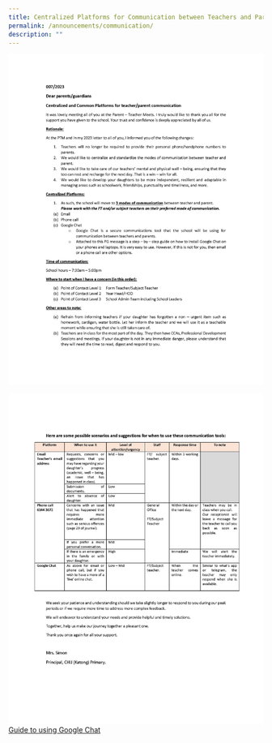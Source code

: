 ```yaml
---
title: Centralized Platforms for Communication between Teachers and Parents
permalink: /announcements/communication/
description: ""
---
```

![](/images/Mrs%20Simon/CHIJKCP%20Parent%20Teacher%20Communication%20Platforms_Page_1.jpg)

![](/images/Mrs%20Simon/CHIJKCP%20Parent%20Teacher%20Communication%20Platforms_Page_2.jpg)
[Guide to using Google Chat]()